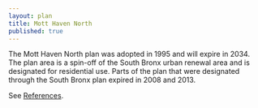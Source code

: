 ```yaml
---
layout: plan
title: Mott Haven North
published: true
---
```


The Mott Haven North plan was adopted in 1995 and will expire in 2034. The plan area is a spin-off of the South Bronx urban renewal area and is designated for residential use. Parts of the plan that were designated through the South Bronx plan expired in 2008 and 2013.

See [References](http://www.urbanreviewer.org/#page=references.html). 
